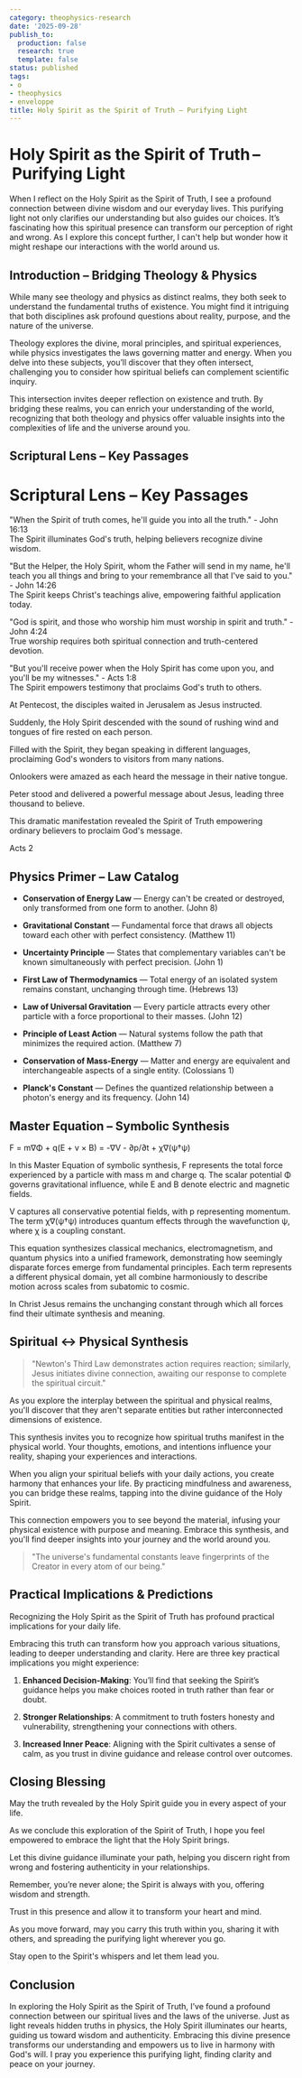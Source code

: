 ```yaml
---
category: theophysics-research
date: '2025-09-28'
publish_to:
  production: false
  research: true
  template: false
status: published
tags:
- o
- theophysics
- enveloppe
title: Holy Spirit as the Spirit of Truth – Purifying Light
---
```

   
# Holy Spirit as the Spirit of Truth – Purifying Light   
   
When I reflect on the Holy Spirit as the Spirit of Truth, I see a profound connection between divine wisdom and our everyday lives. This purifying light not only clarifies our understanding but also guides our choices. It’s fascinating how this spiritual presence can transform our perception of right and wrong. As I explore this concept further, I can't help but wonder how it might reshape our interactions with the world around us.   
   
## Introduction – Bridging Theology & Physics   
   
While many see theology and physics as distinct realms, they both seek to understand the fundamental truths of existence. You might find it intriguing that both disciplines ask profound questions about reality, purpose, and the nature of the universe.   
   
Theology explores the divine, moral principles, and spiritual experiences, while physics investigates the laws governing matter and energy. When you delve into these subjects, you’ll discover that they often intersect, challenging you to consider how spiritual beliefs can complement scientific inquiry.   
   
This intersection invites deeper reflection on existence and truth. By bridging these realms, you can enrich your understanding of the world, recognizing that both theology and physics offer valuable insights into the complexities of life and the universe around you.   
   
## Scriptural Lens – Key Passages   
   
# Scriptural Lens – Key Passages   
   
"When the Spirit of truth comes, he'll guide you into all the truth." - John 16:13   
The Spirit illuminates God's truth, helping believers recognize divine wisdom.   
   
"But the Helper, the Holy Spirit, whom the Father will send in my name, he'll teach you all things and bring to your remembrance all that I've said to you." - John 14:26   
The Spirit keeps Christ's teachings alive, empowering faithful application today.   
   
"God is spirit, and those who worship him must worship in spirit and truth." - John 4:24   
True worship requires both spiritual connection and truth-centered devotion.   
   
"But you'll receive power when the Holy Spirit has come upon you, and you'll be my witnesses." - Acts 1:8   
The Spirit empowers testimony that proclaims God's truth to others.   
   
At Pentecost, the disciples waited in Jerusalem as Jesus instructed.   
   
Suddenly, the Holy Spirit descended with the sound of rushing wind and tongues of fire rested on each person.   
   
Filled with the Spirit, they began speaking in different languages, proclaiming God's wonders to visitors from many nations.   
   
Onlookers were amazed as each heard the message in their native tongue.   
   
Peter stood and delivered a powerful message about Jesus, leading three thousand to believe.   
   
This dramatic manifestation revealed the Spirit of Truth empowering ordinary believers to proclaim God's message.   
   
Acts 2   
   
## Physics Primer – Law Catalog   
   
* **Conservation of Energy Law** — Energy can't be created or destroyed, only transformed from one form to another. (John 8)   
   
* **Gravitational Constant** — Fundamental force that draws all objects toward each other with perfect consistency. (Matthew 11)   
   
* **Uncertainty Principle** — States that complementary variables can't be known simultaneously with perfect precision. (John 1)   
   
* **First Law of Thermodynamics** — Total energy of an isolated system remains constant, unchanging through time. (Hebrews 13)   
   
* **Law of Universal Gravitation** — Every particle attracts every other particle with a force proportional to their masses. (John 12)   
   
* **Principle of Least Action** — Natural systems follow the path that minimizes the required action. (Matthew 7)   
   
* **Conservation of Mass-Energy** — Matter and energy are equivalent and interchangeable aspects of a single entity. (Colossians 1)   
   
* **Planck's Constant** — Defines the quantized relationship between a photon's energy and its frequency. (John 14)   
   
## Master Equation – Symbolic Synthesis   
   
F = m∇Φ + q(E + v × B) = -∇V - ∂p/∂t + χ∇(ψ†ψ)   
   
In this Master Equation of symbolic synthesis, F represents the total force experienced by a particle with mass m and charge q. The scalar potential Φ governs gravitational influence, while E and B denote electric and magnetic fields.   
   
V captures all conservative potential fields, with p representing momentum. The term χ∇(ψ†ψ) introduces quantum effects through the wavefunction ψ, where χ is a coupling constant.   
   
This equation synthesizes classical mechanics, electromagnetism, and quantum physics into a unified framework, demonstrating how seemingly disparate forces emerge from fundamental principles. Each term represents a different physical domain, yet all combine harmoniously to describe motion across scales from subatomic to cosmic.   
   
In Christ Jesus remains the unchanging constant through which all forces find their ultimate synthesis and meaning.   
   
## Spiritual ↔ Physical Synthesis   
   
> "Newton's Third Law demonstrates action requires reaction; similarly, Jesus initiates divine connection, awaiting our response to complete the spiritual circuit."   
   
As you explore the interplay between the spiritual and physical realms, you'll discover that they aren't separate entities but rather interconnected dimensions of existence.   
   
This synthesis invites you to recognize how spiritual truths manifest in the physical world. Your thoughts, emotions, and intentions influence your reality, shaping your experiences and interactions.   
   
When you align your spiritual beliefs with your daily actions, you create harmony that enhances your life. By practicing mindfulness and awareness, you can bridge these realms, tapping into the divine guidance of the Holy Spirit.   
   
This connection empowers you to see beyond the material, infusing your physical existence with purpose and meaning. Embrace this synthesis, and you'll find deeper insights into your journey and the world around you.   
   
> "The universe's fundamental constants leave fingerprints of the Creator in every atom of our being."   
   
## Practical Implications & Predictions   
   
Recognizing the Holy Spirit as the Spirit of Truth has profound practical implications for your daily life.   
   
Embracing this truth can transform how you approach various situations, leading to deeper understanding and clarity. Here are three key practical implications you might experience:   
   
1. **Enhanced Decision-Making**: You’ll find that seeking the Spirit’s guidance helps you make choices rooted in truth rather than fear or doubt.   
   
2. **Stronger Relationships**: A commitment to truth fosters honesty and vulnerability, strengthening your connections with others.   
   
3. **Increased Inner Peace**: Aligning with the Spirit cultivates a sense of calm, as you trust in divine guidance and release control over outcomes.   
   
## Closing Blessing   
   
May the truth revealed by the Holy Spirit guide you in every aspect of your life.   
   
As we conclude this exploration of the Spirit of Truth, I hope you feel empowered to embrace the light that the Holy Spirit brings.   
   
Let this divine guidance illuminate your path, helping you discern right from wrong and fostering authenticity in your relationships.   
   
Remember, you’re never alone; the Spirit is always with you, offering wisdom and strength.   
   
Trust in this presence and allow it to transform your heart and mind.   
   
As you move forward, may you carry this truth within you, sharing it with others, and spreading the purifying light wherever you go.   
   
Stay open to the Spirit's whispers and let them lead you.   
   
## Conclusion   
   
In exploring the Holy Spirit as the Spirit of Truth, I’ve found a profound connection between our spiritual lives and the laws of the universe. Just as light reveals hidden truths in physics, the Holy Spirit illuminates our hearts, guiding us toward wisdom and authenticity. Embracing this divine presence transforms our understanding and empowers us to live in harmony with God's will. I pray you experience this purifying light, finding clarity and peace on your journey.